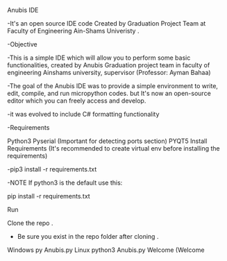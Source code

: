Anubis IDE

-It's an open source IDE code Created by Graduation Project Team at Faculty of Engineering Ain-Shams Univeristy .

-Objective

-This is a simple IDE which will allow you to perform some basic functionalities, created by Anubis Graduation project team in faculty of engineering Ainshams university, supervisor (Professor: Ayman Bahaa)

-The goal of the Anubis IDE was to provide a simple environment to write, edit, compile, and run micropython codes. but It's now an open-source editor which you can freely access and develop.

-it was evolved to include C# formatting functionality 

-Requirements

Python3
Pyserial (Important for detecting ports section)
PYQT5
Install Requirements
(It's recommended to create virtual env before installing the requirements)

-pip3 install -r requirements.txt

-NOTE
If python3 is the default use this:

pip install -r requirements.txt

Run

Clone the repo .

- Be sure you exist in the repo folder after cloning .

Windows
py Anubis.py
Linux
python3 Anubis.py
Welcome
(Welcome

